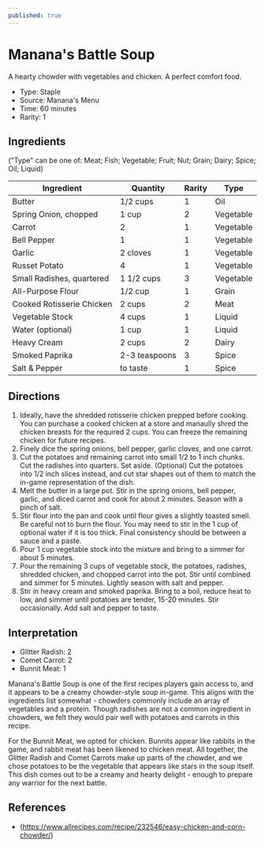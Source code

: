 ```yaml
---
published: true
---
```


# Manana's Battle Soup

A hearty chowder with vegetables and chicken. A perfect comfort food.

* Type: Staple
* Source: Manana's Menu
* Time: 60 minutes
* Rarity: 1

## Ingredients

("Type" can be one of: Meat; Fish; Vegetable; Fruit; Nut; Grain; Dairy; Spice; Oil; Liquid)

| Ingredient                | Quantity       | Rarity | Type      |
| --------------------      | -------------- | ------ | --------- |
| Butter                    | 1/2 cups       | 1      | Oil       |
| Spring Onion, chopped     | 1 cup          | 2      | Vegetable |
| Carrot                    | 2              | 1      | Vegetable |
| Bell Pepper               | 1              | 1      | Vegetable |
| Garlic                    | 2 cloves       | 1      | Vegetable |
| Russet Potato             | 4              | 1      | Vegetable |
| Small Radishes, quartered | 1 1/2 cups     | 3      | Vegetable |
| All-Purpose Flour         | 1/2 cup        | 1      | Grain     |
| Cooked Rotisserie Chicken | 2 cups         | 2      | Meat      |
| Vegetable Stock           | 4 cups         | 1      | Liquid    |
| Water (optional)          | 1 cup          | 1      | Liquid    |
| Heavy Cream               | 2 cups         | 2      | Dairy     |
| Smoked Paprika            | 2-3 teaspoons  | 3      | Spice     |
| Salt & Pepper             | to taste       | 1      | Spice     |


## Directions

1. Ideally, have the shredded rotisserie chicken prepped before cooking. You can purchase a cooked chicken at a store and manaully shred the chicken breasts for the required 2 cups. You can freeze the remaining chicken for future recipes.
2. Finely dice the spring onions, bell pepper, garlic cloves, and one carrot. 
3. Cut the potatoes and remaining carrot into small 1/2 to 1 inch chunks. Cut the radishes into quarters. Set aside. (Optional) Cut the potatoes into 1/2 inch slices instead, and cut star shapes out of them to match the in-game representation of the dish. 
4. Melt the butter in a large pot. Stir in the spring onions, bell pepper, garlic, and diced carrot and cook for about 2 minutes. Season with a pinch of salt.
5. Stir flour into the pan and cook until flour gives a slightly toasted smell. Be careful not to burn the flour. You may need to stir in the 1 cup of optional water if it is too thick. Final consistency should be between a sauce and a paste.
6. Pour 1 cup vegetable stock into the mixture and bring to a simmer for about 5 minutes.
3. Pour the remaining 3 cups of vegetable stock, the potatoes, radishes, shredded chicken, and chopped carrot into the pot. Stir until combined and simmer for 5 minutes. Lightly season with salt and pepper.
8. Stir in heavy cream and smoked paprika. Bring to a boil, reduce heat to low, and simmer until potatoes are tender, 15-20 minutes. Stir occasionally. Add salt and pepper to taste.

## Interpretation

* Glitter Radish: 2
* Comet Carrot: 2
* Bunnit Meat: 1

Manana's Battle Soup is one of the first recipes players gain access to, and it appears to be a creamy chowder-style soup in-game. This aligns with the ingredients list somewhat - chowders commonly include an array of vegetables and a protein. Though radishes are not a common ingredient in chowders, we felt they would pair well with potatoes and carrots in this recipe.

For the Bunnit Meat, we opted for chicken. Bunnits appear like rabbits in the game, and rabbit meat has been likened to chicken meat. All together, the Glitter Radish and Comet Carrots make up parts of the chowder, and we chose potatoes to be the vegetable that appears like stars in the soup itself. This dish comes out to be a creamy and hearty delight - enough to prepare any warrior for the next battle.

## References

* (https://www.allrecipes.com/recipe/232546/easy-chicken-and-corn-chowder/)
